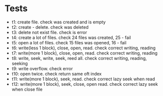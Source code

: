 # Tests
* t1: create file. check was created and is empty
* t2: create - delete. check was deleted
* t3: delete not exist file. check is error
* t4: create a lot of files. check 24 files was created, 25 - fail
* t5: open a lot of files. check 15 files was opened, 16 - fail
* t6: write(less 1 block), close, open, read. check correct writing, reading
* t7: write(more 1 block), close, open, read. check correct writing, reading
* t8: write, seek, write, seek, reed all. check correct writing, reading, seeking
* t9: write overflow. check error
* t10: open twice. check return same oft index
* t11: write(more 1 block), seek, read. check correct lazy seek when read
* t12: write(more 1 block), seek, close, open read. check correct lazy seek when close file